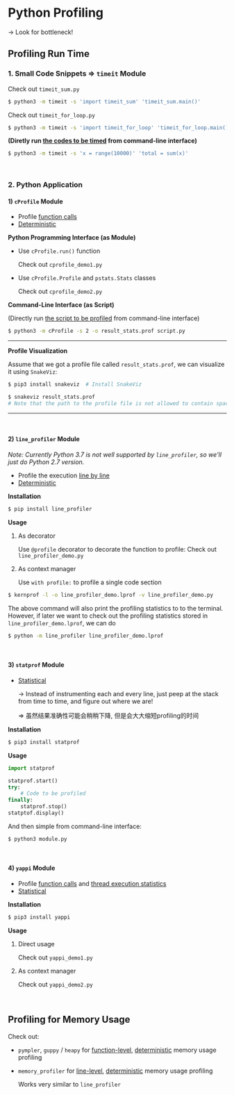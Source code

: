 # Python Profiling

-> Look for bottleneck!

## Profiling Run Time

### 1. Small Code Snippets => `timeit` Module

Check out `timeit_sum.py`

```bash
$ python3 -m timeit -s 'import timeit_sum' 'timeit_sum.main()'
```

Check out `timeit_for_loop.py`

```bash
$ python3 -m timeit -s 'import timeit_for_loop' 'timeit_for_loop.main()'
```

**(Diretly run <u>the codes to be timed</u> from command-line interface)**

```bash
$ python3 -m timeit -s 'x = range(10000)' 'total = sum(x)'
```

<br>

### 2. Python Application

#### 1) `cProfile` Module

* Profile <u>function calls</u>
* <u>Deterministic</u>

**Python Programming Interface (as Module)**

* Use `cProfile.run()` function

  Check out `cprofile_demo1.py`

* Use `cProfile.Profile` and `pstats.Stats` classes

  Check out `cprofile_demo2.py`

**Command-Line Interface (as Script)**

(Directly run <u>the script to be profiled</u> from command-line interface)

```bash
$ python3 -m cProfile -s 2 -o result_stats.prof script.py
```

***

**Profile Visualization**

Assume that we got a profile file called `result_stats.prof`, we can visualize it using `SnakeViz`:

```bash
$ pip3 install snakeviz  # Install SnakeViz

$ snakeviz result_stats.prof
# Note that the path to the profile file is not allowed to contain space!!!
```

***

<br>

#### 2) `line_profiler` Module

*Note: Currently Python 3.7 is not well supported by `line_profiler`, so we'll just do Python 2.7 version.*

* Profile the execution <u>line by line</u>
* <u>Deterministic</u>

**Installation**

```bash
$ pip install line_profiler
```

**Usage**

1. As decorator

   Use `@profile` decorator to decorate the function to profile: Check out `line_profiler_demo.py`

2. As context manager

   Use `with profile:` to profile a single code section

```bash
$ kernprof -l -o line_profiler_demo.lprof -v line_profiler_demo.py
```

The above command will also print the profiling statistics to to the terminal. However, if later we want to check out the profiling statistics stored in `line_profiler_demo.lprof`, we can do

```bash
$ python -m line_profiler line_profiler_demo.lprof
```

<br>

#### 3) `statprof` Module

* <u>Statistical</u>

  -> Instead of instrumenting each and every line, just peep at the stack from time to time, and figure out where we are!

  => 虽然结果准确性可能会稍稍下降, 但是会大大缩短profiling的时间

**Installation**

```bash
$ pip3 install statprof
```

**Usage**

```python
import statprof

statprof.start()
try:
    # Code to be profiled
finally:
    statprof.stop()
statptof.display()
```

And then simple from command-line interface:

```bash
$ python3 module.py
```

<br>

#### 4) `yappi` Module

* Profile <u>function calls</u> and <u>thread execution statistics</u>
* <u>Statistical</u>

**Installation**

```bash
$ pip3 install yappi
```

**Usage**

1. Direct usage

   Check out `yappi_demo1.py`

2. As context manager

   Check out `yappi_demo2.py`

<br>

## Profiling for Memory Usage

Check out:

* `pympler`, `guppy` / `heapy` for <u>function-level</u>, <u>deterministic</u> memory usage profiling

* `memory_profiler` for <u>line-level</u>, <u>deterministic</u> memory usage profiling

  Works very similar to `line_profiler`